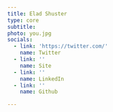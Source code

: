 ```yaml
---
title: Elad Shuster
type: core
subtitle:
photo: you.jpg
socials:
  - link: 'https://twitter.com/'
    name: Twitter
  - link: ''
    name: Site
  - link: ''
    name: LinkedIn
  - link: ''
    name: Github

---
```

